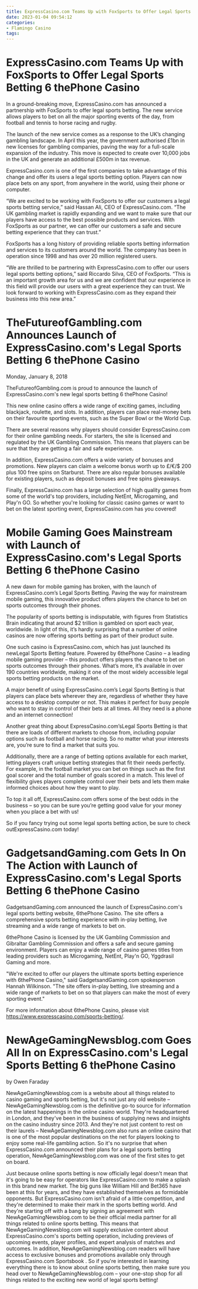 ```yaml
---
title: ExpressCasino.com Teams Up with FoxSports to Offer Legal Sports Betting 6 thePhone Casino
date: 2023-01-04 09:54:12
categories:
- Flamingo Casino
tags:
---
```



#  ExpressCasino.com Teams Up with FoxSports to Offer Legal Sports Betting 6 thePhone Casino

In a ground-breaking move, ExpressCasino.com has announced a partnership with FoxSports to offer legal sports betting. The new service allows players to bet on all the major sporting events of the day, from football and tennis to horse racing and rugby.

The launch of the new service comes as a response to the UK’s changing gambling landscape. In April this year, the government authorised £1bn in new licenses for gambling companies, paving the way for a full-scale expansion of the industry. This move is expected to create over 10,000 jobs in the UK and generate an additional £500m in tax revenue.

ExpressCasino.com is one of the first companies to take advantage of this change and offer its users a legal sports betting option. Players can now place bets on any sport, from anywhere in the world, using their phone or computer.

“We are excited to be working with FoxSports to offer our customers a legal sports betting service,” said Hassan Ali, CEO of ExpressCasino.com. “The UK gambling market is rapidly expanding and we want to make sure that our players have access to the best possible products and services. With FoxSports as our partner, we can offer our customers a safe and secure betting experience that they can trust.”

FoxSports has a long history of providing reliable sports betting information and services to its customers around the world. The company has been in operation since 1998 and has over 20 million registered users.

“We are thrilled to be partnering with ExpressCasino.com to offer our users legal sports betting options,” said Riccardo Silva, CEO of FoxSports. “This is an important growth area for us and we are confident that our experience in this field will provide our users with a great experience they can trust. We look forward to working with ExpressCasino.com as they expand their business into this new area.”

#  TheFutureofGambling.com Announces Launch of ExpressCasino.com's Legal Sports Betting 6 thePhone Casino

Monday, January 8, 2018

TheFutureofGambling.com is proud to announce the launch of ExpressCasino.com's new legal sports betting 6 thePhone Casino!

This new online casino offers a wide range of exciting games, including blackjack, roulette, and slots. In addition, players can place real-money bets on their favourite sporting events, such as the Super Bowl or the World Cup.

There are several reasons why players should consider ExpressCasino.com for their online gambling needs. For starters, the site is licensed and regulated by the UK Gambling Commission. This means that players can be sure that they are getting a fair and safe experience.

In addition, ExpressCasino.com offers a wide variety of bonuses and promotions. New players can claim a welcome bonus worth up to £/€/$ 200 plus 100 free spins on Starburst. There are also regular bonuses available for existing players, such as deposit bonuses and free spins giveaways.

Finally, ExpressCasino.com has a large selection of high quality games from some of the world's top providers, including NetEnt, Microgaming, and Play'n GO. So whether you're looking for classic casino games or want to bet on the latest sporting event, ExpressCasino.com has you covered!

#  Mobile Gaming Goes Mainstream with Launch of ExpressCasino.com's Legal Sports Betting 6 thePhone Casino

A new dawn for mobile gaming has broken, with the launch of ExpressCasino.com’s Legal Sports Betting. Paving the way for mainstream mobile gaming, this innovative product offers players the chance to bet on sports outcomes through their phones.

The popularity of sports betting is indisputable, with figures from Statistics Brain indicating that around $2 trillion is gambled on sport each year, worldwide. In light of this, it’s hardly surprising that a number of online casinos are now offering sports betting as part of their product suite.

One such casino is ExpressCasino.com, which has just launched its newLegal Sports Betting feature. Powered by 6thePhone Casino – a leading mobile gaming provider – this product offers players the chance to bet on sports outcomes through their phones. What’s more, it’s available in over 190 countries worldwide, making it one of the most widely accessible legal sports betting products on the market.

A major benefit of using ExpressCasino.com’s Legal Sports Betting is that players can place bets wherever they are, regardless of whether they have access to a desktop computer or not. This makes it perfect for busy people who want to stay in control of their bets at all times. All they need is a phone and an internet connection!

Another great thing about ExpressCasino.com’sLegal Sports Betting is that there are loads of different markets to choose from, including popular options such as football and horse racing. So no matter what your interests are, you’re sure to find a market that suits you.

Additionally, there are a range of betting options available for each market, letting players craft unique betting strategies that fit their needs perfectly. For example, in the football market you can bet on things such as the first goal scorer and the total number of goals scored in a match. This level of flexibility gives players complete control over their bets and lets them make informed choices about how they want to play.

To top it all off, ExpressCasino.com offers some of the best odds in the business – so you can be sure you’re getting good value for your money when you place a bet with us!

So if you fancy trying out some legal sports betting action, be sure to check outExpressCasino.com today!

#  GadgetsandGaming.com Gets In On The Action with Launch of ExpressCasino.com's Legal Sports Betting 6 thePhone Casino

GadgetsandGaming.com announced the launch of ExpressCasino.com's legal sports betting website, 6thePhone Casino. The site offers a comprehensive sports betting experience with in-play betting, live streaming and a wide range of markets to bet on.

6thePhone Casino is licensed by the UK Gambling Commission and Gibraltar Gambling Commission and offers a safe and secure gaming environment. Players can enjoy a wide range of casino games titles from leading providers such as Microgaming, NetEnt, Play'n GO, Yggdrasil Gaming and more.

"We're excited to offer our players the ultimate sports betting experience with 6thePhone Casino," said GadgetsandGaming.com spokesperson Hannah Wilkinson. "The site offers in-play betting, live streaming and a wide range of markets to bet on so that players can make the most of every sporting event."

For more information about 6thePhone Casino, please visit https://www.expresscasino.com/sports-betting/.

#  NewAgeGamingNewsblog.com Goes All In on ExpressCasino.com's Legal Sports Betting 6 thePhone Casino
 
 
 
 by Owen Faraday
 
 
 






NewAgeGamingNewsblog.com is a website about all things related to casino gaming and sports betting, but it's not just any old website – NewAgeGamingNewsblog.com is the definitive go-to source for information on the latest happenings in the online casino world. They're headquartered in London, and they've been in the business of supplying news and insights on the casino industry since 2013. And they're not just content to rest on their laurels – NewAgeGamingNewsblog.com also runs an online casino that is one of the most popular destinations on the net for players looking to enjoy some real-life gambling action. So it's no surprise that when ExpressCasino.com announced their plans for a legal sports betting operation, NewAgeGamingNewsblog.com was one of the first sites to get on board.
 
 
 
Just because online sports betting is now officially legal doesn't mean that it's going to be easy for operators like ExpressCasino.com to make a splash in this brand new market. The big guns like William Hill and Bet365 have been at this for years, and they have established themselves as formidable opponents. But ExpressCasino.com isn't afraid of a little competition, and they're determined to make their mark in the sports betting world. And they're starting off with a bang by signing an agreement with NewAgeGamingNewsblog.com to be their official media partner for all things related to online sports betting. This means that NewAgeGamingNewsblog.com will supply exclusive content about ExpressCasino.com's sports betting operation, including previews of upcoming events, player profiles, and expert analysis of matches and outcomes. In addition, NewAgeGamingNewsblog.com readers will have access to exclusive bonuses and promotions available only through ExpressCasino.com Sportsbook . So if you're interested in learning everything there is to know about online sports betting, then make sure you head over to NewAgeGamingNewsblog.com – your one-stop shop for all things related to the exciting new world of legal sports betting!